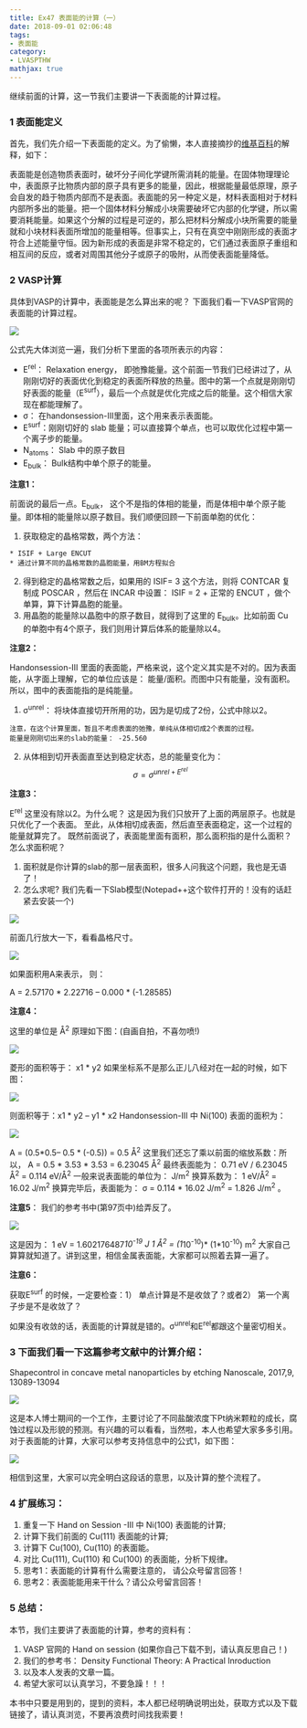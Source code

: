 ```yaml
---
title: Ex47 表面能的计算（一）
date: 2018-09-01 02:06:48
tags: 
- 表面能
category:
- LVASPTHW
mathjax: true
---
```




继续前面的计算，这一节我们主要讲一下表面能的计算过程。



### 1 表面能定义

首先，我们先介绍一下表面能的定义。为了偷懒，本人直接摘抄的[维基百科](https://en.wikipedia.org/wiki/Surface_energy)的解释，如下：

表面能是创造物质表面时，破坏分子间化学键所需消耗的能量。在固体物理理论中，表面原子比物质内部的原子具有更多的能量，因此，根据能量最低原理，原子会自发的趋于物质内部而不是表面。表面能的另一种定义是，材料表面相对于材料内部所多出的能量。把一个固体材料分解成小块需要破坏它内部的化学键，所以需要消耗能量。如果这个分解的过程是可逆的，那么把材料分解成小块所需要的能量就和小块材料表面所增加的能量相等。但事实上，只有在真空中刚刚形成的表面才符合上述能量守恒。因为新形成的表面是非常不稳定的，它们通过表面原子重组和相互间的反应，或者对周围其他分子或原子的吸附，从而使表面能量降低。



### 2 VASP计算

具体到VASP的计算中，表面能是怎么算出来的呢？ 下面我们看一下VASP官网的表面能的计算过程。

![](ex47/ex47-2.jpeg)

公式先大体浏览一遍，我们分析下里面的各项所表示的内容：

* E<sup>rel</sup>： Relaxation energy， 即弛豫能量。这个前面一节我们已经讲过了，从刚刚切好的表面优化到稳定的表面所释放的热量。图中的第一个点就是刚刚切好表面的能量（E<sup>surf</sup>），最后一个点就是优化完成之后的能量。这个相信大家现在都能理解了。
* σ： 在handonsession-III里面，这个用来表示表面能。
* E<sup>surf</sup>：刚刚切好的 slab 能量；可以直接算个单点，也可以取优化过程中第一个离子步的能量。
* N<sub>atoms</sub>： Slab 中的原子数目
* E<sub>bulk</sub>： Bulk结构中单个原子的能量。

**注意1：**

前面说的最后一点。E<sub>bulk</sub>， 这个不是指的体相的能量，而是体相中单个原子能量。即体相的能量除以原子数目。我们顺便回顾一下前面单胞的优化：

  1. 获取稳定的晶格常数，两个方法：

    * ISIF + Large ENCUT
    * 通过计算不同的晶格常数的晶胞能量，用BM方程拟合
  2. 得到稳定的晶格常数之后，如果用的 ISIF= 3 这个方法，则将 CONTCAR 复制成 POSCAR ，然后在 INCAR 中设置： ISIF = 2 + 正常的 ENCUT ，做个单算，算下计算晶胞的能量。
  3. 用晶胞的能量除以晶胞中的原子数目，就得到了这里的 E<sub>bulk</sub>。比如前面 Cu 的单胞中有4个原子，我们则用计算后体系的能量除以4。

**注意2：**

Handonsession-III 里面的表面能，严格来说，这个定义其实是不对的。因为表面能，从字面上理解，它的单位应该是： 能量/面积。而图中只有能量，没有面积。所以，图中的表面能指的是纯能量。

  1. σ<sup>unrel</sup>： 将块体直接切开所用的功，因为是切成了2份，公式中除以2。  

    注意，在这个计算里面，暂且不考虑表面的弛豫，单纯从体相切成2个表面的过程。
    能量是刚刚切出来的slab的能量： -25.560

  2. 从体相到切开表面直至达到稳定状态，总的能量变化为：
     $$
     \sigma = \sigma^{unrel + E^{rel}}
     $$


**注意3：**

E<sup>rel</sup> 这里没有除以2。为什么呢？ 这是因为我们只放开了上面的两层原子。也就是只优化了一个表面。
至此，从体相切成表面，然后直至表面稳定，这一个过程的能量就算完了。
既然前面说了，表面能里面有面积，那么面积指的是什么面积？怎么求面积呢？

  1. 面积就是你计算的slab的那一层表面积，很多人问我这个问题，我也是无语了！
  2. 怎么求呢? 我们先看一下Slab模型(Notepad++这个软件打开的！没有的话赶紧去安装一个)

![](ex47/ex47-3.png)

前面几行放大一下，看看晶格尺寸。

![](ex47/ex47-4.png)

如果面积用A来表示， 则： 

A = 2.57170 * 2.22716 – 0.000 * (-1.28585) 

**注意4：**

这里的单位是 Å<sup>2</sup>
原理如下图：(自画自拍，不喜勿喷!)

![](ex47/ex47-5.jpeg)

菱形的面积等于： x1 * y2
如果坐标系不是那么正儿八经对在一起的时候，如下图：

![](ex47/ex47-6.jpeg)

则面积等于：x1 * y2 – y1 * x2 
Handonsession-III 中 Ni(100) 表面的面积为：

![](ex47/ex47-7.png)

A = (0.5*0.5– 0.5 * (-0.5)) = 0.5 Å<sup>2</sup>
这里我们还忘了乘以前面的缩放系数：所以，
A = 0.5 * 3.53 * 3.53 = 6.23045 Å<sup>2</sup>
最终表面能为： 0.71 eV / 6.23045 Å<sup>2</sup> = 0.114 eV/Å<sup>2</sup>
一般来说表面能的单位为： J/m<sup>2</sup>
换算系数为： 1 eV/Å<sup>2</sup> = 16.02 J/m<sup>2</sup>
换算完毕后，表面能为： σ = 0.114 * 16.02 J/m<sup>2</sup> = 1.826 J/m<sup>2</sup> 。



**注意5**： 我们的参考书中(第97页中)给弄反了。

![](ex47/ex47-8.jpeg)

这是因为：
1 eV = 1.602176487*10<sup>-19</sup> J
1 Å<sup>2</sup> = (1*10<sup>-10</sup>)* (1*10<sup>-10</sup>) m<sup>2</sup>
大家自己算算就知道了。讲到这里，相信金属表面能，大家都可以照着去算一遍了。

**注意6：**

获取E<sup>surf</sup> 的时候，一定要检查：1） 单点计算是不是收敛了？或者2） 第一个离子步是不是收敛了？

如果没有收敛的话，表面能的计算就是错的。σ<sup>unrel</sup>和E<sup>rel</sup>都跟这个量密切相关。

### 3 下面我们看一下这篇参考文献中的计算介绍：

Shapecontrol in concave metal nanoparticles by etching 
Nanoscale, 2017,9, 13089-13094 

![](ex47/ex47-9.jpeg)

这是本人博士期间的一个工作，主要讨论了不同盐酸浓度下Pt纳米颗粒的成长，腐蚀过程以及形貌的预测。有兴趣的可以看看，当然啦，本人也希望大家多多引用。对于表面能的计算，大家可以参考支持信息中的公式1，如下图： 

![](ex47/ex47-10.jpeg)

相信到这里，大家可以完全明白这段话的意思，以及计算的整个流程了。



### 4 扩展练习：

1. 重复一下 Hand on Session -III 中 Ni(100)  表面能的计算;
2. 计算下我们前面的 Cu(111) 表面能的计算;
3. 计算下 Cu(100), Cu(110) 的表面能。
4. 对比 Cu(111), Cu(110) 和 Cu(100) 的表面能，分析下规律。
5. 思考1：表面能的计算有什么需要注意的， 请公众号留言回答！
6. 思考2：表面能能用来干什么？请公众号留言回答！



### 5 总结：

本节，我们主要讲了表面能的计算，参考的资料有：

  1. VASP 官网的 Hand on session (如果你自己下载不到，请认真反思自己！)
  2. 我们的参考书： Density Functional Theory: A Practical Inroduction
  3. 以及本人发表的文章一篇。 
  4. 希望大家可以认真学习，不要急躁！！！

本书中只要是用到的，提到的资料，本人都已经明确说明出处，获取方式以及下载链接了，请认真浏览，不要再浪费时间找我索要！
